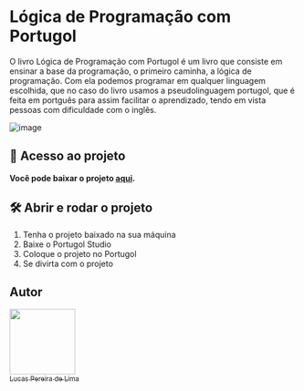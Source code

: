 # Lógica de Programação com Portugol

O livro Lógica de Programação com Portugol é um livro que consiste em ensinar a base da programação, o primeiro caminha, a lógica de programação. Com ela podemos programar em qualquer linguagem escolhida, que no caso do livro usamos a pseudolinguagem portugol, que é feita em portguês para assim facilitar o aprendizado, tendo em vista pessoas com dificuldade com o inglês.

![image](https://user-images.githubusercontent.com/95040236/226060210-8688aab9-c324-4980-9685-66960a13febe.png)

## 📁 Acesso ao projeto

**Você pode baixar o projeto <a href="">aqui</a>.**

## 🛠️ Abrir e rodar o projeto

1. Tenha o projeto baixado na sua máquina
2. Baixe o Portugol Studio
3. Coloque o projeto no Portugol
4. Se divirta com o projeto

## Autor

[<img src="https://avatars.githubusercontent.com/u/95040236?v=4" width=115><br><sub>Lucas Pereira de Lima</sub>](https://github.com/LucasDevRJ)
